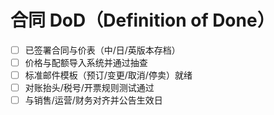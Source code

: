 # 合同 DoD（Definition of Done）

- [ ] 已签署合同与价表（中/日/英版本存档）
- [ ] 价格与配额导入系统并通过抽查
- [ ] 标准邮件模板（预订/变更/取消/停卖）就绪
- [ ] 对账抬头/税号/开票规则测试通过
- [ ] 与销售/运营/财务对齐并公告生效日
